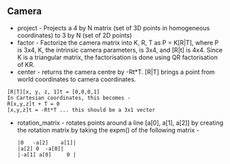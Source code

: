 


## Camera
 * project - Projects a 4 by N matrix (set of 3D points in homogeneous coordinates) to 3 by N (set of 2D points)
 * factor - Factorize the camera matrix into K, R, T as P = K[R|T], where P is 3x4, K, the intrinsic camera parameters, is 3x4, and [R|t] is 4x4. Since K is a triangular matrix, the factorisation is done using QR factorisation of KR.
 * center - returns the camera centre by -Rt*T. [R|T] brings a point from world coordinates to camera coordinates.
 ```
 [R|T][x, y, z, 1]t = [0,0,0,1]
 In Cartesian coordinates, this becomes - 
 R[x,y,z]t + T = 0
 [x,y,z]t = -Rt*T ... this should be a 3x1 vector
 ```
 * rotation_matrix - rotates points around a line [a[0], a[1], a[2]] by creating the rotation matrix by taking the expm() of the following matrix -
   ```
   |0	-a[2]	 a[1]|
   |a[2] 0	-a[0]|
   |-a[1] a[0]     0 |
   ```
 